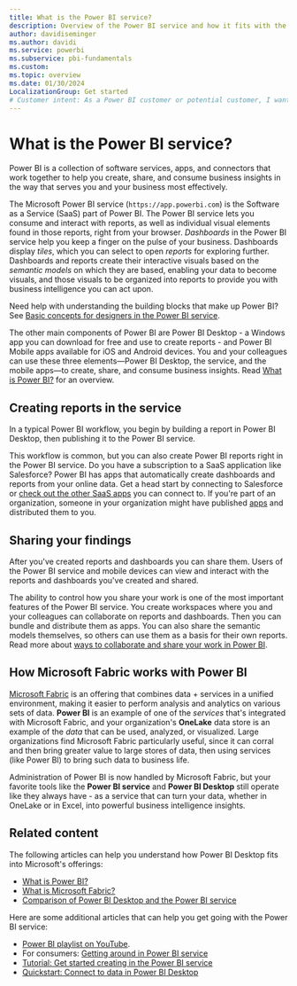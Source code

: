 ```yaml
---
title: What is the Power BI service?
description: Overview of the Power BI service and how it fits with the other parts of Power BI.
author: davidiseminger
ms.author: davidi
ms.service: powerbi
ms.subservice: pbi-fundamentals
ms.custom: 
ms.topic: overview
ms.date: 01/30/2024
LocalizationGroup: Get started
# Customer intent: As a Power BI customer or potential customer, I want to get an overview of Power BI so I can understand how the different parts fit together, so that I know which part to use to accomplish my tasks/goals.
---
```


# What is the Power BI service?

Power BI is a collection of software services, apps, and connectors that work together to help you create, share, and consume business insights in the way that serves you and your business most effectively. 

The Microsoft Power BI service (`https://app.powerbi.com`) is the Software as a Service (SaaS) part of Power BI. The Power BI service lets you consume and interact with reports, as well as individual visual elements found in those reports, right from your browser. *Dashboards* in the Power BI service help you keep a finger on the pulse of your business. Dashboards display *tiles*, which you can select to open *reports* for exploring further. Dashboards and reports create their interactive visuals based on the *semantic models* on which they are based, enabling your data to become visuals, and those visuals to be organized into reports to provide you with business intelligence you can act upon.

Need help with understanding the building blocks that make up Power BI? See [Basic concepts for designers in the Power BI service](service-basic-concepts.md).

The other main components of Power BI are Power BI Desktop - a Windows app you can download for free and use to create reports - and Power BI Mobile apps available for iOS and Android devices. You and your colleagues can use these three elements&mdash;Power BI Desktop, the service, and the mobile apps&mdash;to create, share, and consume business insights. Read [What is Power BI?](power-bi-overview.md) for an overview.

## Creating reports in the service

In a typical Power BI workflow, you begin by building a report in Power BI Desktop, then publishing it to the Power BI service.  

This workflow is common, but you can also create Power BI reports right in the Power BI service. Do you have a subscription to a SaaS application like Salesforce? Power BI has apps that automatically create dashboards and reports from your online data. Get a head start by connecting to Salesforce or [check out the other SaaS apps](../connect-data/service-get-data.md) you can connect to. If you're part of an organization, someone in your organization might have published [apps](../collaborate-share/service-create-distribute-apps.md) and distributed them to you.

## Sharing your findings

After you've created reports and dashboards you can share them. Users of the Power BI service and mobile devices can view and interact with the reports and dashboards you've created and shared. 

The ability to control how you share your work is one of the most important features of the Power BI service. You create workspaces where you and your colleagues can collaborate on reports and dashboards. Then you can bundle and distribute them as apps. You can also share the semantic models themselves, so others can use them as a basis for their own reports. Read more about [ways to collaborate and share your work in Power BI](../collaborate-share/service-how-to-collaborate-distribute-dashboards-reports.md).


## How Microsoft Fabric works with Power BI

[Microsoft Fabric](/fabric/get-started/microsoft-fabric-overview) is an offering that combines data + services in a unified environment, making it easier to perform analysis and analytics on various sets of data. **Power BI** is an example of one of the *services* that's integrated with Microsoft Fabric, and your organization's **OneLake** data store is an example of the *data* that can be used, analyzed, or visualized. Large organizations find Microsoft Fabric particularly useful, since it can corral and then bring greater value to large stores of data, then using services (like Power BI) to bring such data to business life.

Administration of Power BI is now handled by Microsoft Fabric, but your favorite tools like the **Power BI service** and **Power BI Desktop** still operate like they always have - as a service that can turn your data, whether in OneLake or in Excel, into powerful business intelligence insights.


## Related content

The following articles can help you understand how Power BI Desktop fits into Microsoft's offerings:

- [What is Power BI?](/power-bi/fundamentals/power-bi-overview)
- [What is Microsoft Fabric?](/fabric/get-started/microsoft-fabric-overview) 
- [Comparison of Power BI Desktop and the Power BI service](../fundamentals/service-service-vs-desktop.md)

Here are some additional articles that can help you get going with the Power BI service:

- [Power BI playlist on YouTube](https://www.youtube.com/playlist?list=PL1N57mwBHtN0JFoKSR0n-tBkUJHeMP2cP).
- For consumers: [Getting around in Power BI service](../consumer/end-user-experience.md)
- [Tutorial: Get started creating in the Power BI service](service-get-started.md)
- [Quickstart: Connect to data in Power BI Desktop](../connect-data/desktop-quickstart-connect-to-data.md)
